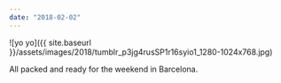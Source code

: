 ```yaml
---
date: "2018-02-02"
---
```


![yo yo]({{ site.baseurl }}/assets/images/2018/tumblr_p3jg4rusSP1r16syio1_1280-1024x768.jpg)

All packed and ready for the weekend in Barcelona.
